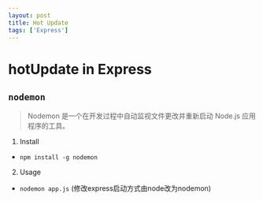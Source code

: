 ```yaml
---
layout: post
title: Hot Update
tags: ['Express']
---
```



# hotUpdate in Express

## `nodemon`
> Nodemon 是一个在开发过程中自动监视文件更改并重新启动 Node.js 应用程序的工具。

1. Install
 - `npm install -g nodemon`

2. Usage
 - `nodemon app.js` (修改express启动方式由node改为nodemon)
